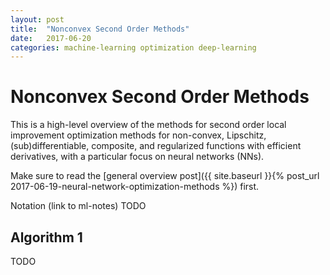 ```yaml
---
layout: post
title:  "Nonconvex Second Order Methods"
date:   2017-06-20
categories: machine-learning optimization deep-learning
---
```


# Nonconvex Second Order Methods

This is a high-level overview of the methods for second order local improvement optimization methods for non-convex, Lipschitz, (sub)differentiable, composite, and regularized functions with efficient derivatives, with a particular focus on neural networks (NNs).

Make sure to read the [general overview post]({{ site.baseurl }}{% post_url 2017-06-19-neural-network-optimization-methods %}) first.

Notation (link to ml-notes) TODO

## Algorithm 1

TODO
